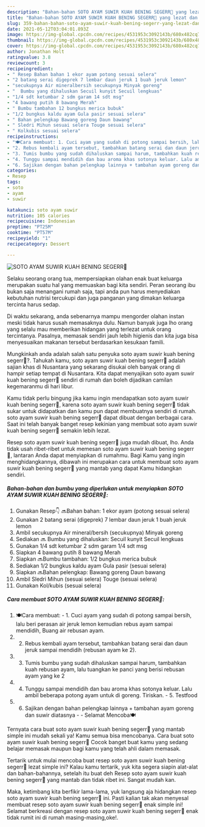 ```yaml
---
description: "Bahan-bahan SOTO AYAM SUWIR KUAH BENING SEGERR🍲 yang lezat dan Mudah Dibuat"
title: "Bahan-bahan SOTO AYAM SUWIR KUAH BENING SEGERR🍲 yang lezat dan Mudah Dibuat"
slug: 359-bahan-bahan-soto-ayam-suwir-kuah-bening-segerr-yang-lezat-dan-mudah-dibuat
date: 2021-05-12T03:04:01.893Z
image: https://img-global.cpcdn.com/recipes/4531953c3092143b/680x482cq70/soto-ayam-suwir-kuah-bening-segerr🍲-foto-resep-utama.jpg
thumbnail: https://img-global.cpcdn.com/recipes/4531953c3092143b/680x482cq70/soto-ayam-suwir-kuah-bening-segerr🍲-foto-resep-utama.jpg
cover: https://img-global.cpcdn.com/recipes/4531953c3092143b/680x482cq70/soto-ayam-suwir-kuah-bening-segerr🍲-foto-resep-utama.jpg
author: Jonathan Holt
ratingvalue: 3.8
reviewcount: 3
recipeingredient:
- " Resep Bahan bahan 1 ekor ayam potong sesuai selera"
- "2 batang serai digeprek 7 lembar daun jeruk 1 buah jeruk lemon"
- "secukupnya Air mineralbersih secukupnya Minyak goreng"
- "  Bumbu yang dihaluskan Secuil kunyit Secuil lengkuas"
- "1/4 sdt ketumbar 2 sdm garam 14 sdt msg"
- "4 bawang putih 8 bawang Merah"
- " Bumbu tambahan 12 bungkus merica bubuk"
- "1/2 bungkus kaldu ayam Gula pasir sesuai selera"
- " Bahan pelengkap Bawang goreng Daun bawang"
- " Sledri Mihun sesuai selera Touge sesuai selera"
- " Kolkubis sesuai selera"
recipeinstructions:
- "🍽Cara membuat: 1. Cuci ayam yang sudah di potong sampai bersih, lalu beri perasan air jeruk lemon kemudian rebus ayam sampai mendidih, Buang air rebusan ayam."
- "2. Rebus kembali ayam tersebut, tambahkan batang serai dan daun jeruk sampai mendidih (rebusan ayam ke 2)."
- "3. Tumis bumbu yang sudah dihaluskan sampai harum, tambahkan kuah rebusan ayam, lalu tuangkan ke panci yang berisi rebusan ayam yang ke 2"
- "4. Tunggu sampai mendidih dan bau aroma khas sotonya keluar. Lalu ambil beberapa potong ayam untuk di goreng. Tiriskan.  5. Testfood"
- "6. Sajikan dengan bahan pelengkap lainnya + tambahan ayam goreng dan suwir diatasnya  Selamat Mencoba🍽"
categories:
- Resep
tags:
- soto
- ayam
- suwir

katakunci: soto ayam suwir 
nutrition: 105 calories
recipecuisine: Indonesian
preptime: "PT25M"
cooktime: "PT57M"
recipeyield: "1"
recipecategory: Dessert

---
```



![SOTO AYAM SUWIR KUAH BENING SEGERR🍲](https://img-global.cpcdn.com/recipes/4531953c3092143b/680x482cq70/soto-ayam-suwir-kuah-bening-segerr🍲-foto-resep-utama.jpg)

Selaku seorang orang tua, mempersiapkan olahan enak buat keluarga merupakan suatu hal yang memuaskan bagi kita sendiri. Peran seorang ibu bukan saja menangani rumah saja, tapi anda pun harus menyediakan kebutuhan nutrisi tercukupi dan juga panganan yang dimakan keluarga tercinta harus sedap.

Di waktu  sekarang, anda sebenarnya mampu mengorder olahan instan meski tidak harus susah memasaknya dulu. Namun banyak juga lho orang yang selalu mau memberikan hidangan yang terlezat untuk orang tercintanya. Pasalnya, memasak sendiri jauh lebih higienis dan kita juga bisa menyesuaikan makanan tersebut berdasarkan kesukaan famili. 



Mungkinkah anda adalah salah satu penyuka soto ayam suwir kuah bening segerr🍲?. Tahukah kamu, soto ayam suwir kuah bening segerr🍲 adalah sajian khas di Nusantara yang sekarang disukai oleh banyak orang di hampir setiap tempat di Nusantara. Kita dapat menyajikan soto ayam suwir kuah bening segerr🍲 sendiri di rumah dan boleh dijadikan camilan kegemaranmu di hari libur.

Kamu tidak perlu bingung jika kamu ingin mendapatkan soto ayam suwir kuah bening segerr🍲, karena soto ayam suwir kuah bening segerr🍲 tidak sukar untuk didapatkan dan kamu pun dapat membuatnya sendiri di rumah. soto ayam suwir kuah bening segerr🍲 dapat dibuat dengan berbagai cara. Saat ini telah banyak banget resep kekinian yang membuat soto ayam suwir kuah bening segerr🍲 semakin lebih lezat.

Resep soto ayam suwir kuah bening segerr🍲 juga mudah dibuat, lho. Anda tidak usah ribet-ribet untuk memesan soto ayam suwir kuah bening segerr🍲, lantaran Anda dapat menyiapkan di rumahmu. Bagi Kamu yang ingin menghidangkannya, dibawah ini merupakan cara untuk membuat soto ayam suwir kuah bening segerr🍲 yang mantab yang dapat Kamu hidangkan sendiri.

<!--inarticleads1-->

##### Bahan-bahan dan bumbu yang diperlukan untuk menyiapkan SOTO AYAM SUWIR KUAH BENING SEGERR🍲:

1. Gunakan  Resep👇 🔜Bahan bahan: 1 ekor ayam (potong sesuai selera)
1. Gunakan 2 batang serai (digeprek) 7 lembar daun jeruk 1 buah jeruk lemon
1. Ambil secukupnya Air mineral/bersih (secukupnya) Minyak goreng
1. Sediakan  🔜 Bumbu yang dihaluskan: Secuil kunyit Secuil lengkuas
1. Gunakan 1/4 sdt ketumbar 2 sdm garam 1/4 sdt msg
1. Siapkan 4 bawang putih 8 bawang Merah
1. Siapkan  🔜Bumbu tambahan: 1/2 bungkus merica bubuk
1. Sediakan 1/2 bungkus kaldu ayam Gula pasir (sesuai selera)
1. Siapkan  🔜Bahan pelengkap: Bawang goreng Daun bawang
1. Ambil  Sledri Mihun (sesuai selera) Touge (sesuai selera)
1. Gunakan  Kol/kubis (sesuai selera)




<!--inarticleads2-->

##### Cara membuat SOTO AYAM SUWIR KUAH BENING SEGERR🍲:

1. 🍽Cara membuat: - 1. Cuci ayam yang sudah di potong sampai bersih, lalu beri perasan air jeruk lemon kemudian rebus ayam sampai mendidih, Buang air rebusan ayam.
1. 2. Rebus kembali ayam tersebut, tambahkan batang serai dan daun jeruk sampai mendidih (rebusan ayam ke 2).
1. 3. Tumis bumbu yang sudah dihaluskan sampai harum, tambahkan kuah rebusan ayam, lalu tuangkan ke panci yang berisi rebusan ayam yang ke 2
1. 4. Tunggu sampai mendidih dan bau aroma khas sotonya keluar. Lalu ambil beberapa potong ayam untuk di goreng. Tiriskan.  - 5. Testfood
1. 6. Sajikan dengan bahan pelengkap lainnya + tambahan ayam goreng dan suwir diatasnya -  - Selamat Mencoba🍽




Ternyata cara buat soto ayam suwir kuah bening segerr🍲 yang mantab simple ini mudah sekali ya! Kamu semua bisa mencobanya. Cara buat soto ayam suwir kuah bening segerr🍲 Cocok banget buat kamu yang sedang belajar memasak maupun bagi kamu yang telah ahli dalam memasak.

Tertarik untuk mulai mencoba buat resep soto ayam suwir kuah bening segerr🍲 lezat simple ini? Kalau kamu tertarik, yuk kita segera siapin alat-alat dan bahan-bahannya, setelah itu buat deh Resep soto ayam suwir kuah bening segerr🍲 yang mantab dan tidak ribet ini. Sangat mudah kan. 

Maka, ketimbang kita berfikir lama-lama, yuk langsung aja hidangkan resep soto ayam suwir kuah bening segerr🍲 ini. Pasti kalian tak akan menyesal membuat resep soto ayam suwir kuah bening segerr🍲 enak simple ini! Selamat berkreasi dengan resep soto ayam suwir kuah bening segerr🍲 enak tidak rumit ini di rumah masing-masing,oke!.

